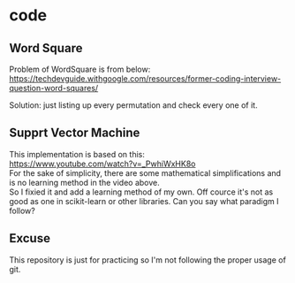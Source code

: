 # code
## Word Square
Problem of WordSquare is from below: <br>
https://techdevguide.withgoogle.com/resources/former-coding-interview-question-word-squares/ <br>

Solution: just listing up every permutation and check every one of it.

## Supprt Vector Machine
This implementation is based on this: <br>
https://www.youtube.com/watch?v=_PwhiWxHK8o <br>
For the sake of simplicity, there are some mathematical simplifications and is no learning method in the video above. <br>
So I fixied it and add a learning method of my own. Off cource it's not as good as one in scikit-learn or other libraries.
Can you say what paradigm I follow?

## Excuse
This repository is just for practicing so I'm not following the proper usage of git.
